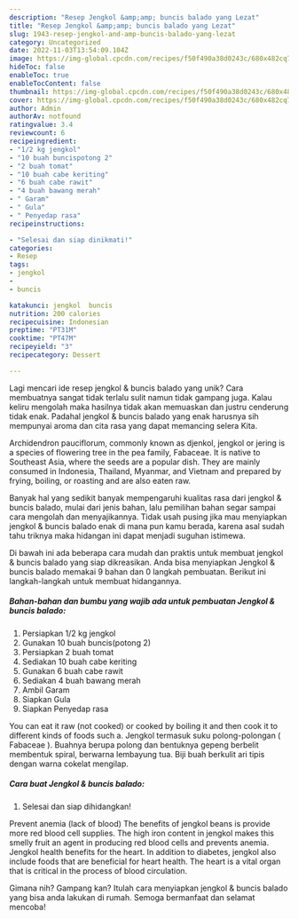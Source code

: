 ```yaml
---
description: "Resep Jengkol &amp;amp; buncis balado yang Lezat"
title: "Resep Jengkol &amp;amp; buncis balado yang Lezat"
slug: 1943-resep-jengkol-and-amp-buncis-balado-yang-lezat
category: Uncategorized
date: 2022-11-03T13:54:09.104Z
image: https://img-global.cpcdn.com/recipes/f50f490a38d0243c/680x482cq70/jengkol-buncis-balado-foto-resep-utama.jpg
hideToc: false
enableToc: true
enableTocContent: false
thumbnail: https://img-global.cpcdn.com/recipes/f50f490a38d0243c/680x482cq70/jengkol-buncis-balado-foto-resep-utama.jpg
cover: https://img-global.cpcdn.com/recipes/f50f490a38d0243c/680x482cq70/jengkol-buncis-balado-foto-resep-utama.jpg
author: Admin
authorAv: notfound
ratingvalue: 3.4
reviewcount: 6
recipeingredient:
- "1/2 kg jengkol"
- "10 buah buncispotong 2"
- "2 buah tomat"
- "10 buah cabe keriting"
- "6 buah cabe rawit"
- "4 buah bawang merah"
- " Garam"
- " Gula"
- " Penyedap rasa"
recipeinstructions:

- "Selesai dan siap dinikmati!"
categories:
- Resep
tags:
- jengkol
- 
- buncis

katakunci: jengkol  buncis 
nutrition: 200 calories
recipecuisine: Indonesian
preptime: "PT31M"
cooktime: "PT47M"
recipeyield: "3"
recipecategory: Dessert

---
```





Lagi mencari ide resep jengkol &amp; buncis balado yang unik? Cara membuatnya sangat tidak terlalu sulit namun tidak gampang juga. Kalau keliru mengolah maka hasilnya tidak akan memuaskan dan justru cenderung tidak enak. Padahal jengkol &amp; buncis balado yang enak harusnya sih mempunyai aroma dan cita rasa yang dapat memancing selera Kita.





Archidendron pauciflorum, commonly known as djenkol, jengkol or jering is a species of flowering tree in the pea family, Fabaceae. It is native to Southeast Asia, where the seeds are a popular dish. They are mainly consumed in Indonesia, Thailand, Myanmar, and Vietnam and prepared by frying, boiling, or roasting and are also eaten raw.

Banyak hal yang sedikit banyak mempengaruhi kualitas rasa dari jengkol &amp; buncis balado, mulai dari jenis bahan, lalu pemilihan bahan segar sampai cara mengolah dan menyajikannya. Tidak usah pusing jika mau menyiapkan jengkol &amp; buncis balado enak di mana pun kamu berada, karena asal sudah tahu triknya maka hidangan ini dapat menjadi suguhan istimewa.






Di bawah ini ada beberapa cara mudah dan praktis untuk membuat jengkol &amp; buncis balado yang siap dikreasikan. Anda bisa menyiapkan Jengkol &amp; buncis balado memakai 9 bahan dan 0 langkah pembuatan. Berikut ini langkah-langkah untuk membuat hidangannya.

<!--inarticleads1-->

##### Bahan-bahan dan bumbu yang wajib ada untuk pembuatan Jengkol &amp; buncis balado:

1. Persiapkan 1/2 kg jengkol
1. Gunakan 10 buah buncis(potong 2)
1. Persiapkan 2 buah tomat
1. Sediakan 10 buah cabe keriting
1. Gunakan 6 buah cabe rawit
1. Sediakan 4 buah bawang merah
1. Ambil  Garam
1. Siapkan  Gula
1. Siapkan  Penyedap rasa


You can eat it raw (not cooked) or cooked by boiling it and then cook it to different kinds of foods such a. Jengkol termasuk suku polong-polongan ( Fabaceae ). Buahnya berupa polong dan bentuknya gepeng berbelit membentuk spiral, berwarna lembayung tua. Biji buah berkulit ari tipis dengan warna cokelat mengilap. 

<!--inarticleads2-->

##### Cara buat Jengkol &amp; buncis balado:


1. Selesai dan siap dihidangkan!

Prevent anemia (lack of blood) The benefits of jengkol beans is provide more red blood cell supplies. The high iron content in jengkol makes this smelly fruit an agent in producing red blood cells and prevents anemia. Jengkol health benefits for the heart. In addition to diabetes, jengkol also include foods that are beneficial for heart health. The heart is a vital organ that is critical in the process of blood circulation. 

Gimana nih? Gampang kan? Itulah cara menyiapkan jengkol &amp; buncis balado yang bisa anda lakukan di rumah. Semoga bermanfaat dan selamat mencoba!
